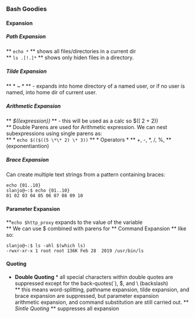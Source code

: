 ### Bash Goodies

#### Expansion  
  ##### Path Expansion  
  ** `echo *`  ** shows all files/directories in a current dir   
  ** `ls .[!.]*`  ** shows only hiden files in a directory.   
  ##### Tilde Expansion  
  ** * ~ * ** - expands into home directory of a named user, or if no user is named, into home dir of current user.  
  ##### Arithmetic Expansion  
  ** *$((expression))* ** - this will be used as a calc so $(( 2 + 2))  
  ** Double Parens are used for Arithmetic expression. We can nest subexpressions using single parens as:  
  ** * `echo $(($((5 \*\* 2) \* 3))` 
  ** * Operators * ** +, -, \*, /, %, \*\* (exponentiantion)  
  #####  Brace Expansion
  Can create multiple text strings from a pattern containing braces:  
  ```
  echo {01..10}
  slanjo@~:$ echo {01..10}
  01 02 03 04 05 06 07 08 09 10
  ```
  #### Parameter Expansion  
  **`echo $http_proxy` expands to the value of the variable  
  ** We can use $ combined with parens for ** Command Expansion **  like so:  
  ```
  slanjo@~:$ ls -ahl $(which ls)
  -rwxr-xr-x 1 root root 136K Feb 28  2019 /usr/bin/ls
  ```  
  #### Quoting
  * **Double Quoting** * all special characters within double quotes are suppressed except for the back-quotes(`), $, and \ (backslash)  
  ** this means word-splitting, pathname expansion, tilde expansion, and brace expansion are suppressed, but parameter expansion  
  arithmetic expansion, and command substitution are still carried out. 
  ** *Sintle Quoting* ** suppresses all expansion  
  

